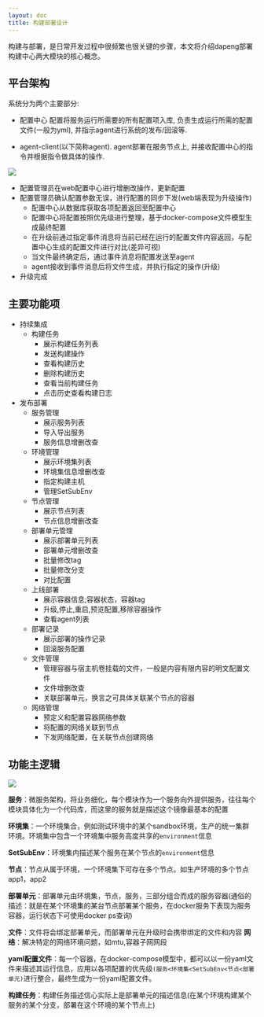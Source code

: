 ```yaml
---
layout: doc
title: 构建部署设计
---
```


构建与部署，是日常开发过程中很频繁也很关键的步骤，本文将介绍dapeng部署构建中心两大模块的核心概念。

## 平台架构
系统分为两个主要部分:

- 配置中心
配置将服务运行所需要的所有配置项入库, 负责生成运行所需的配置文件(一般为yml), 并指示agent进行系统的发布/回滚等.

- agent-client(以下简称agent).
agent部署在服务节点上, 并接收配置中心的指令并根据指令做具体的操作.

![](http://www.struy.top/19-1-3/61850243.jpg)

- 配置管理员在web配置中心进行增删改操作，更新配置
- 配置管理员确认配置参数无误，进行配置的同步下发(web端表现为升级操作)
    - 配置中心从数据库获取各项配置返回至配置中心
    - 配置中心将配置按照优先级进行整理，基于docker-compose文件模型生成最终配置
    - 在升级前通过指定事件消息将当前已经在运行的配置文件内容返回，与配置中心生成的配置文件进行对比(差异可视)
    - 当文件最终确定后，通过事件消息将配置发送至agent
    - agent接收到事件消息后将文件生成，并执行指定的操作(升级)
- 升级完成
## 主要功能项
- 持续集成
    - 构建任务
        - 展示构建任务列表
        - 发送构建操作
        - 查看构建历史
        - 删除构建历史
        - 查看当前构建任务
        - 点击历史查看构建日志 
- 发布部署
    - 服务管理
        - 展示服务列表
        - 导入导出服务
        - 服务信息增删改查
    - 环境管理
        - 展示环境集列表 
        - 环境集信息增删改查
        - 指定构建主机
        - 管理SetSubEnv
    - 节点管理
        - 展示节点列表
        - 节点信息增删改查 
    - 部署单元管理
        - 展示部署单元列表
        - 部署单元增删改查
        - 批量修改tag
        - 批量修改分支
        - 对比配置
    - 上线部署
        - 展示容器信息;容器状态，容器tag
        - 升级,停止,重启,预览配置,移除容器操作
        - 查看agent列表
    - 部署记录
        - 展示部署的操作记录
        - 回滚服务配置
    - 文件管理
        - 管理容器与宿主机卷挂载的文件，一般是内容有限内容的明文配置文件
        - 文件增删改查
        - 关联部署单元，换言之可具体关联某个节点的容器
    - 网络管理
        - 预定义和配置容器网络参数
        - 将配置的网络关联到节点
        - 下发网络配置，在关联节点创建网络
        
## 功能主逻辑

![](http://www.struy.top/19-1-3/52076907.jpg)


**服务**：微服务架构，将业务细化，每个模块作为一个服务向外提供服务，往往每个模块具体化为一个代码库，而这里的服务就是描述这个镜像最基本的配置

**环境集**：一个环境集合，例如测试环境中的某个sandbox环境，生产的统一集群环境。环境集中包含一个环境集中服务高度共享的`environment`信息

**SetSubEnv**：环境集内描述某个服务在某个节点的`environment`信息

**节点**：节点从属于环境，一个环境集下可存在多个节点。如生产环境的多个节点app1，app2

**部署单元**：部署单元由环境集，节点，服务，三部分组合而成的服务容器(通俗的描述：就是在某个环境集的某台节点部署某个服务，在docker服务下表现为服务容器，运行状态下可使用docker ps查询)

**文件**：文件将会绑定部署单元，而部署单元在升级时会携带绑定的文件和内容
**网络**：解决特定的网络环境问题，如mtu,容器子网网段

**yaml配置文件**：每一个容器，在docker-compose模型中，都可以以一份yaml文件来描述其运行信息，应用以各项配置的优先级`(服务<环境集<SetSubEnv<节点<部署单元)`进行整合，最终生成为一份yaml配置文件。

**构建任务**：构建任务描述信心实际上是部署单元的描述信息(在某个环境构建某个服务的某个分支，部署在这个环境的某个节点上)
